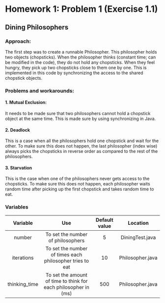 # Homework 1: Problem 1 (Exercise 1.1)
## Dining Philosophers
### Approach:
The first step was to create a runnable Philosopher. This philosopher holds two objects (chopsticks). When the philosopher thinks (constant time; can be modified in the code), they do not hold any chopsticks. When they feel hungry, they pick up two chopsticks close to them one by one. This is implemented in this code by synchronizing the access to the shared chopstick objects. 
### Problems and workarounds:
#### 1. Mutual Exclusion:
It needs to be made sure that two philosophers cannot hold a chopstick object at the same time. This is made sure by using synchronizing in Java.
#### 2. Deadlock
This is a case when all the philosophers hold one chopstick and wait for the other. To make sure this does not happen, the last philosopher (index wise) always picks the chopsticks in reverse order as compared to the rest of the philosophers.
#### 3. Starvation
This is the case when one of the philosophers never gets access to the chopsticks. To make sure this does not happen, each philosopher waits random time after picking up the first chopstick and takes random time to eat.

### Variables
Variable | Use | Default value | Location
 :---: | :---: | :---: | :---:
number | To set the number of philosophers | 5 | DiningTest.java
iterations | To set the number of times each philosopher tries to eat | 10 | Philosopher.java
thinking_time | To set the amount of time to think for each philosopher in (ms) | 500 | Philosopher.java
